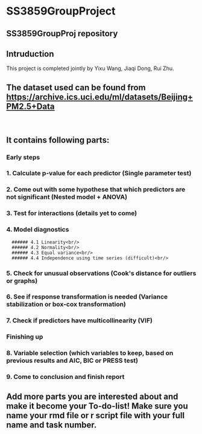 # SS3859GroupProject<br/>
## SS3859GroupProj repository<br/>
## 
## Intruduction
This project is completed jointly by Yixu Wang,  Jiaqi Dong, Rui Zhu.<br/>

## The dataset used can be found from https://archive.ics.uci.edu/ml/datasets/Beijing+PM2.5+Data<br/> 
<br/>

## It contains following parts:<br/>
  ### Early steps<br/>
  ### 1. Calculate p-value for each predictor (Single parameter test)<br/>
  ### 2. Come out with some hypothese that which predictors are not significant (Nested model + ANOVA)<br/>
  ### 3. Test for interactions (details yet to come)<br/>
  ### 4. Model diagnostics <br/>
      ###### 4.1 Linearity<br/>
      ###### 4.2 Normality<br/>
      ###### 4.3 Equal variance<br/>
      ###### 4.4 Independence using time series (difficult)<br/>
  ### 5. Check for unusual observations (Cook's distance for outliers or graphs)<br/>
  ### 6. See if response transformation is needed (Variance stabilization or box-cox transformation)<br/>
  ### 7. Check if predictors have multicollinearity (VIF)<br/>


  ### Finishing up
  ### 8. Variable selection (which variables to keep, based on previous results and AIC, BIC or PRESS test)
  ### 9. Come to conclusion and finish report
##
## Add more parts you are interested about and make it become your To-do-list! Make sure you name your rmd file or r script file with your full name and task number.
